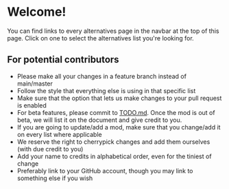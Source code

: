 
# Welcome!

You can find links to every alternatives
page in the navbar at the top of this page.
Click on one to select the alternatives list
you're looking for.

## For potential contributors

* Please make all your changes in a feature branch instead of main/master
* Follow the style that everything else is using in that specific list
* Make sure that the option that lets us make changes to your pull request is enabled
* For beta features, please commit to [TODO.md](https://github.com/MicrocontrollersDev/Alternatives/blob/main/TODO.md). Once the mod is out of beta, we will list it on the document and give credit to you.
* If you are going to update/add a mod, make sure that you change/add it on every list where applicable
* We reserve the right to cherrypick changes and add them ourselves (with due credit to you)
* Add your name to credits in alphabetical order, even for the tiniest of change
* Preferably link to your GitHub account, though you may link to something else if you wish
